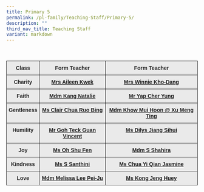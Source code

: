 ```yaml
---
title: Primary 5
permalink: /pl-family/Teaching-Staff/Primary-5/
description: ""
third_nav_title: Teaching Staff
variant: markdown
---
```

<style type="text/css">

.tg  {border-collapse:collapse;border-spacing:0;}

.tg td{border-color:black;border-style:solid;border-width:1px;font-family:Arial, sans-serif;font-size:14px;

  overflow:hidden;padding:10px 5px;word-break:normal;}

.tg th{border-color:black;border-style:solid;border-width:1px;font-family:Arial, sans-serif;font-size:14px;

  font-weight:normal;overflow:hidden;padding:10px 5px;word-break:normal;}

.tg .tg-n4qt{background-color:#EAEAEA;color:#222;font-weight:bold;text-align:center;vertical-align:top}

.tg .tg-a7kh{background-color:#EAEAEA;color:#0857AE;font-weight:bold;text-align:center;vertical-align:top}

</style>

&nbsp; <table class="tg">

<thead><tr><th class="tg-n4qt">Class</th><th class="tg-n4qt">Form Teacher</th><th class="tg-n4qt">Form Teacher</th></tr>

</thead>

<tbody><tr><td class="tg-n4qt">Charity</td><td class="tg-a7kh"><a href="mailto:low_kah_eng_aileen@moe.edu.sg">Mrs Aileen Kwek <span style="font-weight:600;text-decoration:none;color:#0857AE"></span></a></td><td class="tg-a7kh"><a href="mailto:dang_winnie@moe.edu.sg">Mrs Winnie Kho-Dang <span style="font-weight:600;text-decoration:none;color:#0857AE"></span></a></td></tr><tr><td class="tg-n4qt">Faith</td><td class="tg-a7kh"><a href="mailto:kang_natalie@moe.edu.sg">Mdm Kang Natalie<span style="font-weight:600;text-decoration:none;color:#0857AE"></span></a></td><td class="tg-a7kh"><a href="mailto:yap_cher_yung@moe.edu.sg">Mr Yap Cher Yung<span style="font-weight:600;text-decoration:none;color:#0857AE"></span></a></td></tr><tr><td class="tg-n4qt">Gentleness</td><td class="tg-a7kh"><a href="mailto:chua_ruo_bing_clair@moe.edu.sg">Ms Clair Chua Ruo Bing<span style="font-weight:600;text-decoration:none;color:#0857AE"></span></a></td><td class="tg-a7kh"><a href="mailto:xu_meng_ting@moe.edu.sg">Mdm Khow Mui Hoon @ Xu Meng Ting<span style="font-weight:600;text-decoration:none;color:#0857AE"></span></a></td></tr><tr><td class="tg-n4qt">Humility</td><td class="tg-a7kh"><a href="mailto:goh_teck_guan_vincent@moe.edu.sg">Mr Goh Teck Guan Vincent <span style="font-weight:600;text-decoration:none;color:#0857AE"></span></a></td><td class="tg-a7kh"><a href="mailto:dilys_jiang_sihui@moe.edu.sg">Ms Dilys Jiang Sihui<span style="font-weight:600;text-decoration:none;color:#0857AE"></span></a></td></tr><tr><td class="tg-n4qt">Joy</td><td class="tg-a7kh"><a href="mailto:oh_shu_fen@moe.edu.sg">Ms Oh Shu Fen<span style="font-weight:600;text-decoration:none;color:#0857AE"></span></a></td><td class="tg-a7kh"><a href="mailto:s_shahira@moe.edu.sg">Mdm S Shahira<span style="font-weight:600;text-decoration:none;color:#0857AE"></span></a></td></tr><tr><td class="tg-n4qt">Kindness</td><td class="tg-a7kh"><a href="mailto:s_santhini@moe.edu.sg">Ms S Santhini<span style="font-weight:600;text-decoration:none;color:#0857AE"></span></a></td><td class="tg-a7kh"><a href="mailto:chua_yi_qian_jasmine@moe.edu.sg">Ms Chua Yi Qian Jasmine<span style="font-weight:600;text-decoration:none;color:#0857AE"></span></a></td></tr><tr><td class="tg-n4qt">Love</td><td class="tg-a7kh"><a href="mailto:melissa_lee_pei-ju@moe.edu.sg">Mdm Melissa Lee Pei-Ju<span style="font-weight:600;text-decoration:none;color:#0857AE"></span></a></td><td class="tg-a7kh"><a href="mailto:kong_jeng_huey@moe.edu.sg">Ms Kong Jeng Huey<span style="font-weight:600;text-decoration:none;color:#0857AE"></span></a></td></tr><tr></tr>

</tbody>

</table>